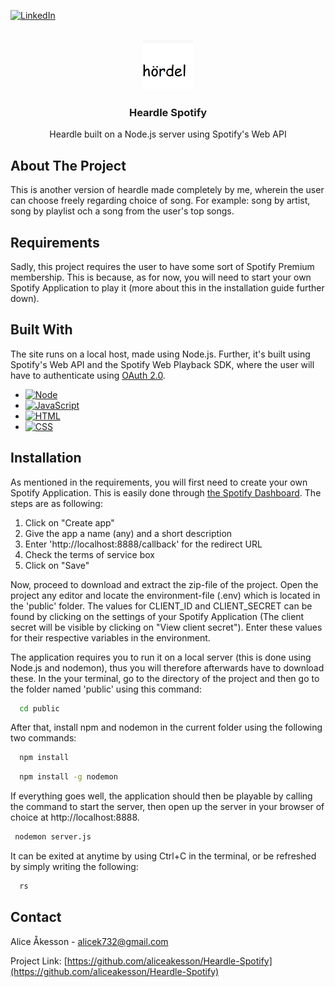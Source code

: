 <a name="readme-top"></a>

[![LinkedIn][linkedin-shield]][linkedin-url]

<br />
<div align="center">
  <a href="https://github.com/othneildrew/Best-README-Template">
    <img src="public/icon.png" alt="Logo" width="80" height="80">
  </a>

  <h3 align="center">Heardle Spotify</h3>

  <p align="center">
    Heardle built on a Node.js server using Spotify's Web API
  </p>
</div>

<!-- ABOUT THE PROJECT -->
## About The Project

<p>
This is another version of heardle made completely by me, wherein the user can choose freely regarding choice of song. For example: song by artist, song by playlist och a song from the user's top songs.
</p>

## Requirements

Sadly, this project requires the user to have some sort of Spotify Premium membership. This is because, as for now, you will need to start your own Spotify Application to play it (more about this in the installation guide further down).

## Built With

<p>
The site runs on a local host, made using Node.js. Further, it's built using Spotify's Web API and the Spotify Web Playback SDK, where the user will have to authenticate using <a href="https://datatracker.ietf.org/doc/html/rfc6749">OAuth 2.0</a>. 
</p>

* [![Node][node-shield]][node-url]
* [![JavaScript][js-shield]][js-url]
* [![HTML][html-shield]][html-url]
* [![CSS][css-shield]][css-url]


## Installation

As mentioned in the requirements, you will first need to create your own Spotify Application. This is easily done through <a href="https://developer.spotify.com/dashboard">the Spotify Dashboard</a>. The steps are as following: 

1. Click on "Create app"
2. Give the app a name (any) and a short description
3. Enter 'http://localhost:8888/callback' for the redirect URL
4. Check the terms of service box 
5. Click on "Save"

Now, proceed to download and extract the zip-file of the project. Open the project any editor and locate the environment-file (.env) which is located in the 'public' folder. The values for CLIENT_ID and CLIENT_SECRET can be found by clicking on the settings of your Spotify Application (The client secret will be visible by clicking on "View client secret"). Enter these values for their respective variables in the environment.   

The application requires you to run it on a local server (this is done using Node.js and nodemon), thus you will therefore afterwards have to download these. In the your terminal, go to the directory of the project and then go to the folder named 'public' using this command: 

```sh
  cd public
  ```  
After that, install npm and nodemon in the current folder using the following two commands: 

```sh
  npm install 
  ```

```sh
  npm install -g nodemon
  ```
  
 If everything goes well, the application should then be playable by calling the command to start the server, then open up the server in your browser of choice at <a>http://localhost:8888</a>.
 
 ```sh
  nodemon server.js
  ```

It can be exited at anytime by using Ctrl+C in the terminal, or be refreshed by simply writing the following: 

```sh
  rs
  ```

<!-- CONTACT -->
## Contact

Alice Åkesson - alicek732@gmail.com

Project Link: [https://github.com/aliceakesson/Heardle-Spotify](https://github.com/aliceakesson/Heardle-Spotify)

[css-shield]: https://img.shields.io/badge/CSS-239120?&style=for-the-badge&logo=css3&logoColor=white
[css-url]: https://www.w3.org/Style/CSS/Overview.en.html
[html-shield]: https://img.shields.io/badge/HTML-239120?style=for-the-badge&logo=html5&logoColor=white
[html-url]: https://html.com/
[js-shield]: https://img.shields.io/badge/JavaScript-F7DF1E?style=for-the-badge&logo=javascript&logoColor=black
[js-url]: https://www.javascript.com/
[linkedin-shield]: https://img.shields.io/badge/-LinkedIn-black.svg?style=for-the-badge&logo=linkedin&colorB=555
[linkedin-url]: https://www.linkedin.com/in/alice-%C3%A5kesson-20a066215/
[node-shield]: https://img.shields.io/badge/Node.js-43853D?style=for-the-badge&logo=node.js&logoColor=white
[node-url]: https://nodejs.org/en
